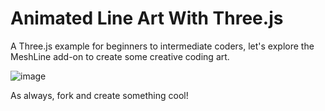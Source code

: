 # Animated Line Art With Three.js   

A Three.js example for beginners to intermediate coders, let's explore the MeshLine add-on to create some creative coding art.

![image](https://github.com/user-attachments/assets/91de7ad7-48b2-4f4d-9ad8-301e86e658fc)


As always, fork and create something cool!
